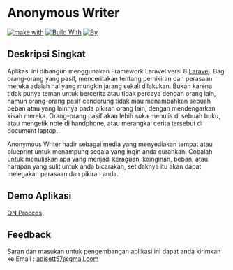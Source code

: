 # Anonymous Writer
[![make with](https://img.shields.io/badge/Make%20With-&#9829;-blue.svg)](https://opensource.org/licenses/)
[![Build With](https://img.shields.io/badge/Framework-Laravel%20V.8-red.svg)](http://www.gnu.org/licenses/agpl-3.0)
[![By](https://img.shields.io/badge/By-Adi%20Setiawan-green.svg)](http://www.gnu.org/licenses/agpl-3.0)

## Deskripsi Singkat
Aplikasi ini dibangun menggunakan Framework Laravel versi 8 [Laravel](https://laravel.com/docs/8.x).
Bagi orang-orang yang pasif, menceritakan tentang pemikiran dan perasaan mereka adalah hal yang mungkin jarang sekali dilakukan. Bukan karena tidak punya teman untuk bercerita atau tidak percaya dengan orang lain, namun orang-orang pasif cenderung tidak mau menambahkan sebuah beban atau yang lainnya pada pikiran orang lain, dengan mendengarkan kisah mereka. Orang-orang pasif akan lebih suka menulis di sebuah buku, atau mengetik note di handphone, atau merangkai cerita tersebut di document laptop.

Anonymous Writer hadir sebagai media yang menyediakan tempat atau blueprint untuk menampung segala yang ingin anda curahkan. Cobalah untuk menuliskan apa yang menjadi keraguan, keinginan, beban, atau harapan yang sulit untuk anda bicarakan, setidaknya itu akan dapat melegakan perasaan dan pikiran anda.

## Demo Aplikasi 
[ON Procces]()

## Feedback
Saran dan masukan untuk pengembangan aplikasi ini dapat anda kirimkan ke Email : adisett57@gmail.com
